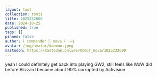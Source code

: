 ```yaml
---
layout: toot
collection: toots
title: 1025232600
date: 2024-10-25
published: true
tags: []
pinned: false
author: ⸸ commander ░ nova ⸸ :~$
avatar: /img/avatar/daemon.jpeg
mastodon: https://mastodon.online/@cmdr_nova/1025232600
---
```


yeah I could definitely get back into playing GW2, still feels like WoW did before Blizzard became about 90% corrupted by Activision
